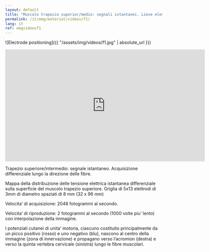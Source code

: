 ```yaml
---
layout: default
title: "Muscolo trapezio superior/medio: segnali istantanei. Lieve elevazione della spalla."
permalink: /it/emg/material/videos/f1/
lang: it
ref: emgvideosf1
---
```


![Electrode positioning]({{ "/assets/img/videos/f1.jpg" | absolute_url }})

<iframe width="640" height="360" src="https://www.youtube-nocookie.com/embed/jqrEzb3AFVA?si=o9W5SvKd3uZgBMpQ&rel=0" title="YouTube video player" frameborder="0" allow="accelerometer; autoplay; clipboard-write; encrypted-media; gyroscope; picture-in-picture; web-share" allowfullscreen></iframe>

Trapezio superiore/intermedio: segnale istantaneo. Acquisizione differenziale lungo la direzione delle fibre.

Mappa della distribuzione delle tensione elettrica istantanea differenziale sulla superficie del muscolo trapezio superiore. Griglia di 5x13 elettrodi di 3mm di diametro spaziati di 8 mm (32 x 96 mm)

Velocita’ di acquisizione: 2048 fotogrammi al secondo.

Velocita’ di riproduzione: 2 fotogrammi al secondo (1000 volte piu’ lento) con interpolazione della immagine.

I potenziali cutanei di unita’ motoria, ciascuno costituito principalmente da un picco positivo (rosso) e uno negativo (blu), nascono al centro della immagine (zona di innervazione) e propagano verso l’acromion (destra) e verso la quinta vertebra cervicale (sinistra) lungo le fibre muscolari.
